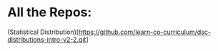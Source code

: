 # All the Repos:
(Statistical Distribution)[https://github.com/learn-co-curriculum/dsc-distributions-intro-v2-2.git]
